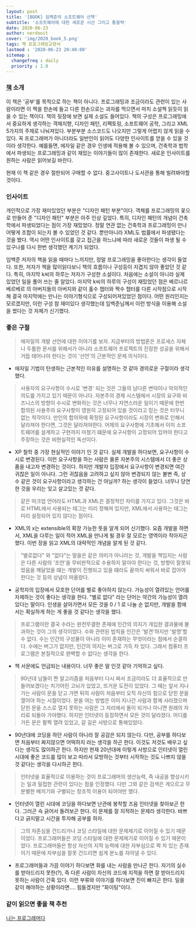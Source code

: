 ```yaml
---
layout: post
title: '[BOOK] 임백준의 소프트웨어 산책'
subtitle: '소프트웨어에 대한 새로운 시선 그리고 통찰력'
date: 2020-06-23
author: nerdooit
cover: 'img/2020_book_5.png'
tags: 책 프로그래밍교양서
lastmod : '2020-06-23 20:40:00'
sitemap :
  changefreq : daily
  priority : 1.0
---
```


### [책](https://www.aladin.co.kr/shop/wproduct.aspx?ItemId=564215) 소개
이 책은 '공부'를 목적으로 하는 책이 아니다. 프로그래밍과 조금이라도 관련이 있는
사람이라면 이 책을 한손에 들고 다른 한손으로는 과자를 먹으면서 마치 소설책
읽듯이 읽을 수 있는 책이다. 책의 뒷장에 보면 실제 소설도 들어있다. 책의 구성은
프로그래밍에서 중요하게 생각하는 객체지향, 디자인 패턴, 리팩토링, 소프트웨어
공학, 그리고 XML 5가지의 주제로 나눠져있다. 부분부분 소스코드도 나오지만 그렇게
어렵지 않게 읽을 수 있다. 꼭 프로그래머가 아니더라도 일반인이 읽어도 다양한
인사이트를 얻을 수 있을 것이라 생각한다. 예를들면, 에자일 같은 경우 인생에
적용해 볼 수 있으며, 건축학과 법학에서 파생되는 프로그래밍과 같이 재밌는
이야기들이 많이 존재한다. 새로운 인사이트를 원하는 사람은 읽어보길 바란다.

현재 이 책 같은 경우 절판되어 구매할 수 없다. 중고사이트나 도서관을 통해
빌려봐야할 것이다.

### 인사이트
개인적으로 가장 재미있었던 부분은 "디자인 패턴 부분"이다. 객체를 프로그래밍의
꽃으로 만들어 준 "디자인 패턴" 부분은 아주 인상 깊었다. 특히, 디자인 패턴의
개념이 건축학에서 파생되었다는 점이 가장 재밌었다. 정말 연관 없는 건축학과
프로그래밍이 만나 어떻게 조합이 되는지 볼 수 있었던 것 같다. 뿐만아니라 XML도
법률에서 파생됐다는 것을 봤다. 역시 어떤 인사이트를 갖고 접근을 하느냐에 따라
새로운 것들이 파생 될 수 있구나를 다시 한번 생각했던 계기가 되었다.

임백준 저자의 책을 읽을 때마다 느끼지만, 정말 프로그래밍을 좋아한다는 생각이
들었다. 또한, 저자가 책을 많이읽다보니 책의 흐름이나 구성등이 지겹지 않아 좋았던
것 같다. 특히, 마지막 k씨의 하루는 저자가 구성한 소설이다. 처음에는 소설이
아니라 실제 있었던 일을 풀어 쓰는 줄 알았다. 마지막 k씨의 하루의 구성이 재밌었던
점은 베르나르베르베르 의 아버지들의 아버지와 같이 홀수 챕터와 짝수 챕터를 다른
시작점으로 시작해 결국 마지막에는 만나는 이야기형식으로 구성되어져있었던 점이다.
어떤 원리인지는 모르겠지만, 이런 구성 참 재미있다 생각했는데 임백준님께서 이런
방식을 이용해 소설을 썼다는 것 자체가 신기했다.

### 좋은 구절
> 애자일의 개발 선언에 대한 이야기를 보자. 지금부터의 방법론은 프로세스 자체나
> 두툼한 문서를 위해서가 아니라 소프트웨어 프로젝트의 진정한 성공을 위해서
> 거듭 태어나야 한다는 것이 '선언'의 근본적인 문제 의식이다.

- 애자일 기법이 탄생하는 근본적인 이유를 설명하는 것 같아 경의로운 구절이라
생각했다.

> 사용자의 요구사항이 수시로 '변경' 되는 것은 그들의 남다른 변덕이나 악의적인
> 의도를 가지고 있기 때문이 아니다. 자본주의 경제 시스템에서 시장의 요구와
> 비즈니스의 방향이 수시로 변화하는 것은 너무나 자연스러운 일이기 때문에 한번
> 합의된 사용주의 요구사항이 영원히 고정되어 있을 것이라고 믿는 것은 터무니 없는
> 착각이다. 만인의 합의하에 확정된 요구사항이라도 시장의 변화로 인해서
> 달라져야 한다면, 그것은 달라져야한다. 어제의 요구사항에 기초해서 이미
> 소프트웨어를 설계하고 구현까지 마쳤기 떄문에 요구사항이 고정되어 있어야 한다고
> 주장하는 것은 비현실적인 독선이다.

- XP 철학 중 가장 현실적인 이야기 인 것 같다. 실제 개발을 하다보면, 요구사항이
수시로 변경된다. 이런 요구사항을 하는 사람은 물론 자본주의 시스템에서 더 좋은
상품을 내고자 변경하는 것이다. 하지만 개발자 입장에서 요구사항이 변경되면 여간
귀찮은 일이 아니다. 그런 귀찮음을 고려하고 싶지 않아 변경되지 않는 불변 즉, 상수
같은 것이 요구사항이라고 생각하는 건 아닐까? 하는 생각이 들었다. 너무나 당연한
것을 우리는 잊고 살고있는 것 같다.

> 같은 마크업 언어라도 HTML과 XML은 결정적인 차이를 가지고 있다. 그것은 바로
> HTML에서 사용되는 태그는 미리 정해져 있지만, XML에서 사용하는 태그는 미리
> 설정되어 있지 않다는 점이다.

- XML의 x는 extensible의 확장 가능한 뜻을 알게 되어 신기했다. 요즘 개발을
하면서, XML을 다루는 일이 적어 XML을 만나게 될 경우 잘 모르는 영역이라 작아지곤
했다. 이번 장을 읽고 XML의 대략적인 개념을 알게 된 것 같다.

> "별로없다" 와 "없다"는 말을은 같은 의미가 아니라는 것, 개발을 책임지는 사람은
> 다른 사람의 '조언'을 무비판적으로 수용하지 말아야 한다는 것, 방향이
> 잘못되었음을 꺠달았을 떄는 개발이 진행되고 있을 떄라도 끝까지 싸워서 바로
> 잡아야 한다는 것 등의 상념이 떠올랐다.

- 공학자의 입장에서 모호한 단어를 별로 좋아하지 않는다. 가능성이 열려있는 언어를
자제하는 것이 좋다는 생각을 한다. "별로 없다" 라는 단어는 약간의 가능성이
열려있다는 말이다. 인생을 살아가면서 모든 것을 0 / 1 로 나눌 순 없지만, 개발을
함에서는 확실하게 하는 게 좋을 것 같다는 생각을 했다.

> 프로그램이란 결국 수라는 완전무결한 존재에 인간의 의지가 개입한 결과물에
> 불과하는 것이 그의 생각이었다. 수와 관련된 법칙을 인간은 '발견'하지만 '발명'할
> 수 없다. 수는 인간의 구성물이 아니라 이미 존재하는 무엇이라는 점에서 순결하다.
> 수에는 버그가 없지만, 인간의 의지는 버그로 가득 차 있다. 그래서 컴퓨터
> 프로그램은 본질적으로 완벽할 수 없다는 생각을 한다.

- 책 서문에도 언급되는 내용이다. 너무 좋은 말 인것 같아 기억하고 싶다.

> 90년대 남들이 짠 알고리즘을 처음부터 다시 짜서 조금이라도 더 효율적으로
> 만들어보겠다는 치기어린 고뇌가 있었고, 뜨거운 도전이 있었다. 그 때는 앞서
> 지나가는 사람이 문을 닫고 가면 뒤의 사람이 처음부터 오직 자신의 힘으로 닫힌
> 문을 열어야 하는 시절이었다. 문을 여는 방법은 이미 지나간 사람과 함께
> 사라졌으며 닫힌 문을 스스로 열지 못하는 사람은 그 자리에서 돌이 되거나 아니면
> 원래의 자리로 되돌아 가야했다. 하지만 인터넷이 등장하면서 모든 것이 달라졌다.
> 어디를 가든 문은 활짝 열려 있었고, 갈 길은 사방으로 통해있었다.

- 90년대에 코딩을 하던 사람이 아니라 잘 공감은 되지 않는다. 다만, 공부를
하다보면 처음부터 짜지않으면 어떡하지 라는 생각을 하곤 한다. 이것도 저것도
배우고 싶다는 생각도 많이하곤 한다. 하지만 현재 20년대에 이렇게 사방으로
인터넷이 열린 시대에 좋은 코드를 많이 보고 따라서 모방하는 것부터 시작하는 것도
나쁘지 않을 것 같다는 생각을 다시하곤 한다.

> 인터넷을 효율적으로 이용하는 것이 프로그래머의 생산능력, 즉 내공을 향상시키는
> 일과 밀접한 관련이 있다는 점을 인정했다. 다만 그와 같은 검색은 게으르고
> 무분별한 베끼기와 구별되는 창조적 이용이 되어야만 했다.

- 인터넷이 열린 시대에 코딩을 하다보면 난관에 봉착할 즈음 인터넷을 찾아보곤
한다. 그러곤 슥 긁어서 돌려보곤 한다. 이 문제를 잘 지적하는 문제라 생각한다.
바쁘다고 긁지말고 시간을 투자해 공부를 하자.

> 그의 자존심을 건드리거나 코딩 스타일에 대한 문제제기로 이어질 수 있기
> 때문이었다. 프로그래머들은 코딩 스타일에 대한 문제제기로 이어질 수 있기
> 때문이었다. 프로그래머들은 항상 자신의 지적 능력에 대한 자부심으로 꽉 차 있는
> 존재 이기 때문에 자부심을 잘못 건드리면 쉽게 분노를 자아낼 수 있다.

- 프로그래머들과 가끔 이야기 하다보면 화를 내는 사람을 만나곤 한다. 자기의
실수를 받아드리지 못한(?), 즉  다른 사람이 자신의 코드에 지적을 하면 잘 받아드리지
못하는 사람이 간혹 있다. 이런 부류와 이야기를 하다보면 진이 빠지곤 한다. 일을
같이 해야하는 상황이라면.... 힘들겠지만 "화이팅"이다.

### 같이 읽으면 좋을 책 추천
[나는 프로그래머다](https://book.naver.com/bookdb/book_detail.nhn?bid=9707273)
